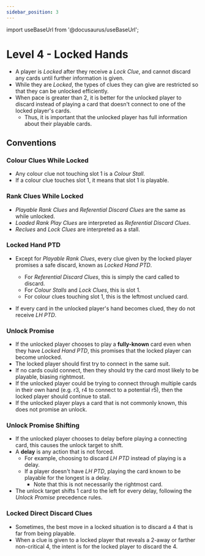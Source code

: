 ```yaml
---
sidebar_position: 3
---
```


import useBaseUrl from '@docusaurus/useBaseUrl';

# Level 4 - Locked Hands

- A player is *Locked* after they receive a *Lock Clue*, and cannot discard any cards until further information is given.
- While they are *Locked*, the types of clues they can give are restricted so that they can be unlocked efficiently.
- When pace is greater than 2, it is better for the unlocked player to discard instead of playing a card that doesn't connect to one of the locked player's cards.
	- Thus, it is important that the unlocked player has full information about their playable cards.

## Conventions

### Colour Clues While Locked

- Any colour clue not touching slot 1 is a *Colour Stall*.
- If a colour clue touches slot 1, it means that slot 1 is playable.

### Rank Clues While Locked

- *Playable Rank Clues* and *Referential Discard Clues* are the same as while unlocked.
- *Loaded Rank Play Clues* are interpreted as *Referential Discard Clues*.
- *Reclues* and *Lock Clues* are interpreted as a stall.

### Locked Hand PTD

- Except for *Playable Rank Clues*, every clue given by the locked player promises a safe discard, known as *Locked Hand PTD*.
	- For *Referential Discard Clues*, this is simply the card called to discard.
	- For *Colour Stalls* and *Lock Clues*, this is slot 1.
	- For colour clues touching slot 1, this is the leftmost unclued card.

- If every card in the unlocked player's hand becomes clued, they do not receive *LH PTD*.

### Unlock Promise

- If the unlocked player chooses to play a **fully-known** card even when they have *Locked Hand PTD*, this promises that the locked player can become unlocked.
- The locked player should first try to connect in the same suit.
- If no cards could connect, then they should try the card most likely to be playable, biasing rightmost.
- If the unlocked player could be trying to connect through multiple cards in their own hand (e.g. r3, r4 to connect to a potential r5), then the locked player should continue to stall.
- If the unlocked player plays a card that is not commonly known, this does not promise an unlock.

### Unlock Promise Shifting

- If the unlocked player chooses to delay before playing a connecting card, this causes the unlock target to shift.
- A **delay** is any action that is not forced.
	- For example, choosing to discard *LH PTD* instead of playing is a delay.
	- If a player doesn't have *LH PTD*, playing the card known to be playable for the longest is a delay.
		- Note that this is not necessarily the rightmost card.
- The unlock target shifts 1 card to the left for every delay, following the *Unlock Promise* precedence rules.

### Locked Direct Discard Clues
- Sometimes, the best move in a locked situation is to discard a 4 that is far from being playable.
- When a clue is given to a locked player that reveals a 2-away or farther non-critical 4, the intent is for the locked player to discard the 4.

